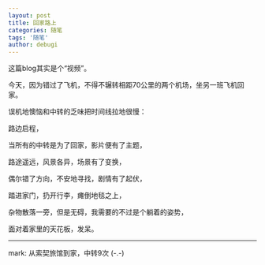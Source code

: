 ```yaml
---
layout: post
title: 回家路上
categories: 随笔
tags: '随笔'
author: debugi
---
```


这篇blog其实是个“视频”。  

今天，因为错过了飞机，不得不辗转相距70公里的两个机场，坐另一班飞机回家。  

误机地懊恼和中转的乏味把时间线拉地很慢：  

路边启程， 

当所有的中转是为了回家，影片便有了主题，  

路途遥远，风景各异，场景有了变换，  

偶尔错了方向，不安地寻找，剧情有了起伏，   

踏进家门，扔开行李，瘫倒地毯之上，

杂物散落一旁，但是无碍，我需要的不过是个躺着的姿势，   

面对着家里的天花板，发呆。 

---------------
mark: 从索契旅馆到家，中转9次 (-.-)








